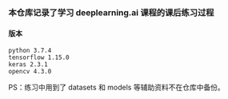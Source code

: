 ### 本仓库记录了学习 deeplearning.ai 课程的课后练习过程

#### 版本

```
python 3.7.4
tensorflow 1.15.0
keras 2.3.1
opencv 4.3.0
```

PS：练习中用到了 datasets 和 models 等辅助资料不在仓库中备份。